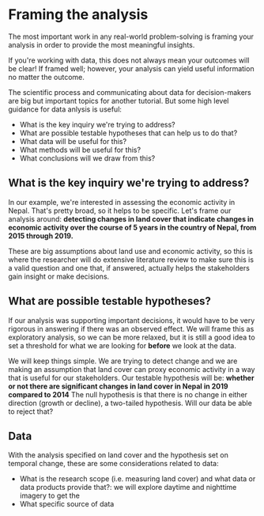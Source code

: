 # Framing the analysis

The most important work in any real-world problem-solving is framing your analysis in order to provide the most meaningful insights.

If you're working with data, this does not always mean your outcomes will be clear! If framed well; however, your analysis
can yield useful information no matter the outcome.

The scientific process and communicating about data for decision-makers are big but important topics for another tutorial. But some high level guidance for data anlysis is useful:
- What is the key inquiry we're trying to address?
- What are possible testable hypotheses that can help us to do that?
- What data will be useful for this?
- What methods will be useful for this?
- What conclusions will we draw from this?

## What is the key inquiry we're trying to address?

In our example, we're interested in assessing the economic activity in Nepal. That's pretty broad, so it helps to be specific. Let's frame our analysis around: **detecting changes in land cover that indicate changes in economic activity over the course of 5 years in the country of Nepal, from 2015 through 2019.**

These are big assumptions about land use and economic activity, so this is where the researcher will do extensive literature review to make sure this is a valid question and one that, if answered, actually helps the stakeholders gain insight or make decisions.

## What are possible testable hypotheses?

If our analysis was supporting important decisions, it would have to be very rigorous in answering if there was an observed effect. We will frame this as exploratory analysis, so we can be more relaxed, but it is still a good idea to set a threshold for what we are looking for **before** we look at the data. 

We will keep things simple. We are trying to detect change and we are making an assumption that land cover can proxy economic activity in a way that is useful for our stakeholders. Our testable hypothesis will be: **whether or not there are significant changes in land cover in Nepal in 2019 compared to 2014** The null hypothesis is that there is no change in either direction (growth or decline), a two-tailed hypothesis. Will our data be able to reject that?

## Data

With the analysis specified on land cover and the hypothesis set on temporal change, these are some considerations related to data:

- What is the research scope (i.e. measuring land cover) and what data or data products provide that?: we will explore daytime and nighttime imagery to get the 
- What specific source of data 